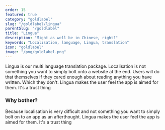 ```yaml
---
order: 15
featured: true
category: "goldlabel"
slug: "/goldlabel/lingua"
parentSlug: "/goldlabel"
title: "Lingua"
description: "Might as well be in Chinese, right?"
keywords: "Localisation, language, Lingua, translation"
icon: "goldlabel"
image: "/png/goldlabel.png"
---
```

Lingua is our multi language translation package. Localisation is not something you want to simply bolt onto a website at the end. Users will do that themselves if they cared enough about reading anything you have written. Which they don't. Lingua makes the user feel the app is aimed for them. It's a trust thing

### Why bother?
Because localisation is very difficult and not something you want to simply bolt 
on to an app as an afterthought. Lingua makes the user feel the app is aimed for them. It's a trust thing
